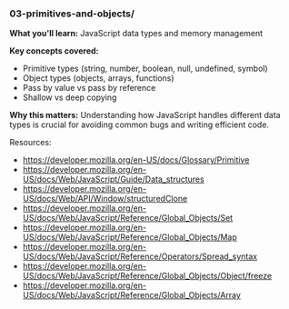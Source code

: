 

### 03-primitives-and-objects/
**What you'll learn:** JavaScript data types and memory management

**Key concepts covered:**
- Primitive types (string, number, boolean, null, undefined, symbol)
- Object types (objects, arrays, functions)
- Pass by value vs pass by reference
- Shallow vs deep copying

**Why this matters:** Understanding how JavaScript handles different data types is crucial for avoiding common bugs and writing efficient code.


Resources:
- https://developer.mozilla.org/en-US/docs/Glossary/Primitive
- https://developer.mozilla.org/en-US/docs/Web/JavaScript/Guide/Data_structures
- https://developer.mozilla.org/en-US/docs/Web/API/Window/structuredClone
- https://developer.mozilla.org/en-US/docs/Web/JavaScript/Reference/Global_Objects/Set
- https://developer.mozilla.org/en-US/docs/Web/JavaScript/Reference/Global_Objects/Map
- https://developer.mozilla.org/en-US/docs/Web/JavaScript/Reference/Operators/Spread_syntax
- https://developer.mozilla.org/en-US/docs/Web/JavaScript/Reference/Global_Objects/Object/freeze
- https://developer.mozilla.org/en-US/docs/Web/JavaScript/Reference/Global_Objects/Array